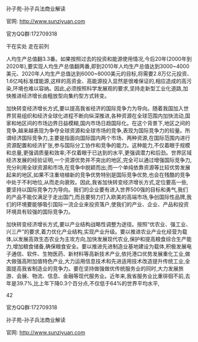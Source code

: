 孙子苑-孙子兵法商业解读

官网: http://www.sunziyuan.com

官方QQ群:172709318

干在实处 走在前列

人均生产总值翻3.3番。如果按照过去的投资和能源使用情况,今后20年(2000年到2020年),要实现人均生产总值翻两番,即到2010年人均生产总值达到3000~4000美元、2020年人均生产总值达到6000~8000美元的目标,将需要2.8万亿元投资、1.6亿吨标准煤能源,这样的高资金、高能源投入显然是很难保证的,相应造成的高污染,环境也难以容纳。因此,必须按照科学发展观的要求,坚持走新型工业化道路,加快推进经济增长由粗放型向集约型方式转变。

加快转变经济增长方式,要以提高我省经济的国际竞争力为导向。随着我国加入世界贸易组织和经济全球化进程不断向纵深推进,各种资源在全球范围内加快流动,国家和地区间的市场边界日益模糊,国内市场日趋国际化。在这个背景下,地区之间的竞争,越来越表现为争夺全球资源和全球市场的竞争,表现为国际竞争力的较量。所谓经济国际竞争力,主要是指面向国际国内两个市场、两种资源,在国际范围内进行资源配置和经济扩张,参与国际分工协作和竞争的能力。这种能力,不仅着眼于规模和总量,更强调质量和效率;不仅着眼于已达到的水平,更强调潜力和后劲。世界区域经济发展的经验证明,一个资源优势并不突出的地区,完全可以通过增强国际竞争力,充分利用全球资源和市场,在竞争中脱颖而出;而一个单纯依靠资源等比较优势发展起来的地区,如果不注重培植新的竞争优势特别是国际竞争优势,也会在残酷的竞争中处于不利地位,从而走向衰败。因此,我省加快转变经济增长方式,定位要高一些,要坚持以国际竞争力为导向。我们的企业要有进入世界500强的目标和勇气,我们的产品不能仅满足于走出国门,而且要努力打入欧美的高端市场,争创国际性品牌,我们的环境要能够吸引国际一流企业来投资落户,使我们的产业、企业、产品和投资环境具有较强的国际竞争力。

加快转变经济增长方式,要以产业结构战略性调整为途径。按照“优农业、强工业、兴三产”的要求,着力优化产业结构,实现产业升级。要以推进农业产业化经营为载体,以发展高效生态农业为主攻方向,加快发展现代农业,保护和提高粮食综合生产能力,增加粮食储备,确保粮食安全。要以推进先进制造业基地建设为载体,积极发展电子通信、软件、生物医药、新材料等高新技术产业,依托港口优势发展重化工业,做大做强高附加值特色产业,大力运用信息技术和先进适用技术改造提升传统工业,全面提高我省制造业的竞争力。要在坚持做强做优传统服务业的同时,大力发展旅游、会展、物流、信息、金融等现代服务业。近年来,我省服务业比重徘徊不前,去年是39.7%,比上年下降0.3个百分点,不仅低于64%的世界平均水平,

42

官方QQ群:172709318

孙子苑-孙子兵法商业解读

官网: http://www.sunziyuan.com